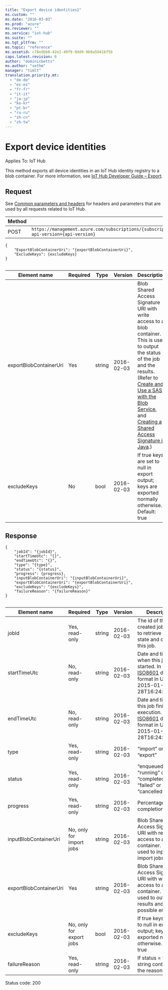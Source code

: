```yaml
---
title: "Export device identities1"
ms.custom: ""
ms.date: "2016-03-03"
ms.prod: "azure"
ms.reviewer: ""
ms.service: "iot-hub"
ms.suite: ""
ms.tgt_pltfrm: ""
ms.topic: "reference"
ms.assetid: c78edbb8-42e1-49f9-9dd9-9b9a5941bf5b
caps.latest.revision: 6
author: "dominicbetts"
ms.author: "sethm"
manager: "timlt"
translation.priority.mt: 
  - "de-de"
  - "es-es"
  - "fr-fr"
  - "it-it"
  - "ja-jp"
  - "ko-kr"
  - "pt-br"
  - "ru-ru"
  - "zh-cn"
  - "zh-tw"
---
```

# Export device identities
Applies To: IoT Hub  
  
 This method exports all device identities in an IoT Hub identity registry to a blob container. For more information, see [IoT Hub Developer Guide – Export](https://azure.microsoft.com/documentation/articles/iot-hub-devguide/#importexport).  
  
## Request  
 See [Common parameters and headers](device-identities-rest.md#bk_common) for headers and parameters that are used by all requests related to IoT Hub.  
  
|Method|Request URI|  
|------------|-----------------|  
|POST|`https://management.azure.com/subscriptions/{subscriptionId}/resourceGroups/{resourceGroupName}/providers/Microsoft.Devices/IotHubs/{IotHubName}/exportDevices?api-version={api-version}`|  
  
```  
{  
	"ExportBlobContainerUri": "{exportBlobContainerUri}",  
	"ExcludeKeys": {excludeKeys}  
}  
  
```  
  
|Element name|Required|Type|Version|Description|  
|------------------|--------------|----------|-------------|-----------------|  
|exportBlobContainerUri|Yes|string|2016-02-03|Blob Shared Access Signature URI with write access to a blob container. This is used to output the status of the job and the results. (Refer to [Create and Use a SAS with the Blob Service](https://azure.microsoft.com/en-us/documentation/articles/storage-dotnet-shared-access-signature-part-2/), and [Creating a Shared Access Signature in Java](https://msdn.microsoft.com/en-us/library/azure/Hh875756.aspx).)|  
|excludeKeys|No|bool|2016-02-03|If true keys are set to null in export output; keys are exported normally otherwise. Default: true|  
  
## Response  
  
```  
{  
	"jobId": "{jobId}",  
	"startTimeUtc": "{}",  
	"endTimeUtc": "{}",  
	"type": "{type}",  
	"status": "{status}",  
	"progress": {progress},  
	"inputBlobContainerUri": "{inputBlobContainerUri}",  
	"exportBlobContainerUri": "{exportBlobContainerUri}",  
	"excludeKeys": "{excludeKeys}",  
	"failureReason": "{failureReason}"  
}  
  
```  
  
|Element name|Required|Type|Version|Description|  
|------------------|--------------|----------|-------------|-----------------|  
|jobId|Yes, read-only|string|2016-02-03|The id of the newly created job. Used to retrieve updated state and cancel this job.|  
|startTimeUtc|No, read-only|string|2016-02-03|Date and time of when this job started. In [ISO8601](https://en.wikipedia.org/wiki/ISO_8601) datetime format in UTC, e.g. 2015-01-28T16:24:48.789Z|  
|endTimeUtc|No, read-only|string|2016-02-03|Date and time of this job finished execution. In [ISO8601](https://en.wikipedia.org/wiki/ISO_8601) datetime format in UTC, e.g. 2015-01-28T16:24:48.789Z|  
|type|Yes, read-only|string|2016-02-03|“import” or “export”|  
|status|Yes, read-only|string|2016-02-03|“enqueued” or “running” or “completed” or “failed” or “cancelled”|  
|progress|Yes, read-only|string|2016-02-03|Percentage of job completion.|  
|inputBlobContainerUri|No, only for import jobs|string|2016-02-03|Blob Shared Access Signature URI with read access to a blob container. This is used to input in import jobs.|  
|exportBlobContainerUri|Yes|string|2016-02-03|Blob Shared Access Signature URI with write access to a blob container. This is used to output results and possible errors.|  
|excludeKeys|No, only for export jobs|bool|2016-02-03|If true keys are set to null in export output; keys are exported normally otherwise. Default: true|  
|failureReason|Yes, read-only|string|2016-02-03|If status = failure, a string containing the reason.|  
  
 Status code: 200